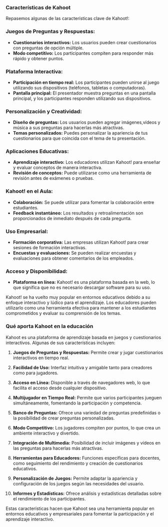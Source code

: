 ### Características de Kahoot

Repasemos algunas de las características clave de Kahoot!:

### Juegos de Preguntas y Respuestas:
- **Cuestionarios interactivos:** Los usuarios pueden crear cuestionarios con preguntas de opción múltiple.
- **Modo competitivo:** Los participantes compiten para responder más rápido y obtener puntos.

### Plataforma Interactiva:
- **Participación en tiempo real:** Los participantes pueden unirse al juego utilizando sus dispositivos (teléfonos, tabletas o computadoras).
- **Pantalla principal:** El presentador muestra preguntas en una pantalla principal, y los participantes responden utilizando sus dispositivos.

### Personalización y Creatividad:
- **Diseño de preguntas:** Los usuarios pueden agregar imágenes,vídeos y música a sus preguntas para hacerlas más atractivas.
- **Temas personalizados:** Puedes personalizar la apariencia de tus cuestionarios para que coincida con el tema de tu presentación.

### Aplicaciones Educativas:
- **Aprendizaje interactivo:** Los educadores utilizan Kahoot! para enseñar y evaluar conceptos de manera interactiva.
- **Revisión de conceptos:** Puede utilizarse como una herramienta de revisión antes de exámenes o pruebas.

### Kahoot! en el Aula:
- **Colaboración:** Se puede utilizar para fomentar la colaboración entre estudiantes.
- **Feedback instantáneo:** Los resultados y retroalimentación son proporcionados de inmediato después de cada pregunta.

### Uso Empresarial:
- **Formación corporativa:** Las empresas utilizan Kahoot! para crear sesiones de formación interactivas.
- **Encuestas y evaluaciones:** Se pueden realizar encuestas y evaluaciones para obtener comentarios de los empleados.

### Acceso y Disponibilidad:
- **Plataforma en línea:** Kahoot! es una plataforma basada en la web, lo que significa que no es necesario descargar software para su uso.

Kahoot! se ha vuelto muy popular en entornos educativos debido a su enfoque interactivo y lúdico para el aprendizaje. Los educadores pueden utilizarlo como una herramienta efectiva para mantener a los estudiantes comprometidos y evaluar su comprensión de los temas.



### Qué aporta Kahoot en la educación

Kahoot es una plataforma de aprendizaje basada en juegos y cuestionarios interactivos. Algunas de sus características incluyen:

1. **Juegos de Preguntas y Respuestas:** Permite crear y jugar cuestionarios interactivos en tiempo real.

2. **Facilidad de Uso:** Interfaz intuitiva y amigable tanto para creadores como para jugadores.

3. **Acceso en Línea:** Disponible a través de navegadores web, lo que facilita el acceso desde cualquier dispositivo.

4. **Multijugador en Tiempo Real:** Permite que varios participantes jueguen simultáneamente, fomentando la participación y competencia.

5. **Banco de Preguntas:** Ofrece una variedad de preguntas predefinidas o la posibilidad de crear preguntas personalizadas.

6. **Modo Competitivo:** Los jugadores compiten por puntos, lo que crea un ambiente interactivo y divertido.

7. **Integración de Multimedia:** Posibilidad de incluir imágenes y vídeos en las preguntas para hacerlas más atractivas.

8. **Herramientas para Educadores:** Funciones específicas para docentes, como seguimiento del rendimiento y creación de cuestionarios educativos.

9. **Personalización de Juegos:** Permite adaptar la apariencia y configuración de los juegos según las necesidades del usuario.

10. **Informes y Estadísticas:** Ofrece análisis y estadísticas detalladas sobre el rendimiento de los participantes.

Estas características hacen que Kahoot sea una herramienta popular en entornos educativos y empresariales para fomentar la participación y el aprendizaje interactivo.

